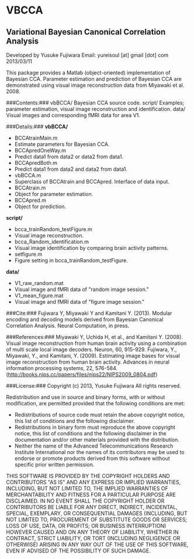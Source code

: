 VBCCA
=====

Variational Bayesian Canonical Correlation Analysis
----------------------------------------------------

Developed by Yusuke Fujiwara
Email: yureisoul [at] gmail [dot] com
2013/03/11

This package provides a Matlab (object-oriented) implementation of Bayesian CCA.
Parameter estimation and prediction of Bayesian CCA are demonstrated using visual image reconstruction data from Miyawaki et al. 2008.

###Contents:###
vbBCCA/  	Bayesian CCA source code.
script/		Examples; parameter estimation, visual image reconstruction and identification.
data/		Visual images and corresponding fMRI data for area V1.

###Details:###
**vbBCCA/**
  - BCCAtrainMain.m   
   - Estimate parameters for Bayesian CCA.
  - BCCApredOneWay.m  
   - Predict data1 from data2 or data2 from data1.
  - BCCApredBoth.m    
   - Predict data1 from data2 and data2 from data1.
  - vbBCCA.m          
   - Superclass of BCCAtrain and BCCApred. Interface of data input.
  - BCCAtrain.m       
   - Object for parameter estimation.
  - BCCApred.m        
   - Object for prediction.

**script/**
  - bcca_trainRandom_testFigure.m     
   - Visual image reconstruction.
  - bcca_Random_identification.m      
   - Visual image identification by comparing brain activity patterns.
  - setfigure.m                       
   - Figure setting in bcca_trainRandom_testFigure.

**data/**
  - V1_raw_random.mat      
   - Visual image and fMRI data of "random image session."
  - V1_mean_figure.mat     
   - Visual image and fMRI data of "figure image session."
 

###Cite:###
Fujiwara Y, Miyawaki Y and Kamitani Y. (2013). Modular encoding and decoding models derived from Bayesian Canonical Correlation Analysis. Neural Computation, in press.

###References:###
Miyawaki Y, Uchida H, et al., and Kamitani Y. (2008). Visual image reconstruction from human brain activity using a combination of multi scale local image decoders. Neuron, 60, 915-929.
Fujiwara, Y., Miyawaki, Y., and Kamitani, Y. (2009). Estimating image bases for visual image reconstruction from human brain activity. Advances in neural information processing systems, 22, 576-584.
(http://books.nips.cc/papers/files/nips22/NIPS2009_0804.pdf)

###License:###
Copyright (c) 2013, Yusuke Fujiwara
All rights reserved.

Redistribution and use in source and binary forms, with or without modification, are permitted provided that the following conditions are met:

- Redistributions of source code must retain the above copyright notice, this list of conditions and the following disclaimer.
- Redistributions in binary form must reproduce the above copyright notice, this list of conditions and the following disclaimer 
  in the documentation and/or other materials provided with the distribution.
- Neither the name of the Advanced Telecommunications Research Institute International nor the names of its contributors may be 
  used to endorse or promote products derived from this software without specific prior written permission.

THIS SOFTWARE IS PROVIDED BY THE COPYRIGHT HOLDERS AND CONTRIBUTORS "AS IS" AND ANY EXPRESS OR IMPLIED WARRANTIES, INCLUDING, 
BUT NOT LIMITED TO, THE IMPLIED WARRANTIES OF MERCHANTABILITY AND FITNESS FOR A PARTICULAR PURPOSE ARE DISCLAIMED. IN NO EVENT 
SHALL THE COPYRIGHT HOLDER OR CONTRIBUTORS BE LIABLE FOR ANY DIRECT, INDIRECT, INCIDENTAL, SPECIAL, EXEMPLARY, OR CONSEQUENTIAL 
DAMAGES (INCLUDING, BUT NOT LIMITED TO, PROCUREMENT OF SUBSTITUTE GOODS OR SERVICES; LOSS OF USE, DATA, OR PROFITS; OR BUSINESS 
INTERRUPTION) HOWEVER CAUSED AND ON ANY THEORY OF LIABILITY, WHETHER IN CONTRACT, STRICT LIABILITY, OR TORT (INCLUDING NEGLIGENCE 
OR OTHERWISE) ARISING IN ANY WAY OUT OF THE USE OF THIS SOFTWARE, EVEN IF ADVISED OF THE POSSIBILITY OF SUCH DAMAGE.
